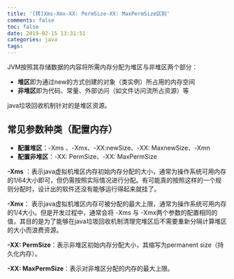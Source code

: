 ```yaml
---
title: '[转]Xms-Xmx-XX: PermSize-XX: MaxPermSize区别'
comments: false
toc: false
date: 2019-02-15 13:31:51
categories: java
tags:
---
```


JVM按照其存储数据的内容将所需内存分配为堆区与非堆区两个部分：

* **堆区**即为通过new的方式创建的对象（类实例）所占用的内存空间
* **非堆区**即为代码、常量、外部访问（如文件访问流所占资源）等

java垃圾回收机制针对的是堆区资源。
<!--more-->

## 常见参数种类（配置内存）

* **配置堆区**：-Xms 、-Xmx、-XX:newSize、-XX: MaxnewSize、-Xmn
* **配置非堆区**：-XX: PermSize、-XX: MaxPermSize

**-Xms** ：表示java虚拟机堆区内存初始内存分配的大小，通常为操作系统可用内存的1/64大小即可，但仍需按照实际情况进行分配。有可能真的按照这样的一个规则分配时，设计出的软件还没有能够运行得起来就挂了。

**-Xmx**： 表示java虚拟机堆区内存可被分配的最大上限，通常为操作系统可用内存的1/4大小。但是开发过程中，通常会将 -Xms 与 -Xmx两个参数的配置相同的值，其目的是为了能够在java垃圾回收机制清理完堆区后不需要重新分隔计算堆区的大小而浪费资源。

**-XX: PermSize**：表示非堆区初始内存分配大小，其缩写为permanent size（持久化内存）。

**-XX: MaxPermSize**：表示对非堆区分配的内存的最大上限。


